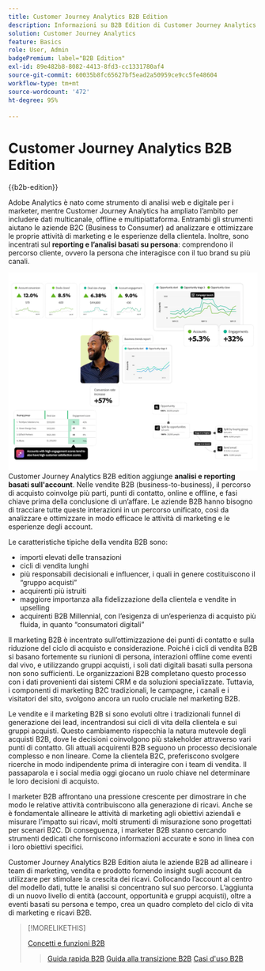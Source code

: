 ```yaml
---
title: Customer Journey Analytics B2B Edition
description: Informazioni su B2B Edition di Customer Journey Analytics.
solution: Customer Journey Analytics
feature: Basics
role: User, Admin
badgePremium: label="B2B Edition"
exl-id: 89e482b8-8082-4413-8fd3-cc1331780af4
source-git-commit: 60035b8fc65627bf5ead2a50959ce9cc5fe48604
workflow-type: tm+mt
source-wordcount: '472'
ht-degree: 95%

---
```



# Customer Journey Analytics B2B Edition

{{b2b-edition}}

Adobe Analytics è nato come strumento di analisi web e digitale per i marketer, mentre Customer Journey Analytics ha ampliato l’ambito per includere dati multicanale, offline e multipiattaforma.  Entrambi gli strumenti aiutano le aziende B2C (Business to Consumer) ad analizzare e ottimizzare le proprie attività di marketing e le esperienze della clientela. Inoltre, sono incentrati sul **reporting e l’analisi basati su persona**: comprendono il percorso cliente, ovvero la persona che interagisce con il tuo brand su più canali.

![Immagine protagonista B2B](assets/b2b-image.png)
Customer Journey Analytics B2B edition aggiunge **analisi e reporting basati sull&#39;account**. Nelle vendite B2B (business-to-business), il percorso di acquisto coinvolge più parti, punti di contatto, online e offline, e fasi chiave prima della conclusione di un’affare. Le aziende B2B hanno bisogno di tracciare tutte queste interazioni in un percorso unificato, così da analizzare e ottimizzare in modo efficace le attività di marketing e le esperienze degli account.

Le caratteristiche tipiche della vendita B2B sono:

* importi elevati delle transazioni
* cicli di vendita lunghi
* più responsabili decisionali e influencer, i quali in genere costituiscono il “gruppo acquisti”
* acquirenti più istruiti
* maggiore importanza alla fidelizzazione della clientela e vendite in upselling
* acquirenti B2B Millennial, con l’esigenza di un’esperienza di acquisto più fluida, in quanto “consumatori digitali”

Il marketing B2B è incentrato sull’ottimizzazione dei punti di contatto e sulla riduzione del ciclo di acquisto e considerazione. Poiché i cicli di vendita B2B si basano fortemente su riunioni di persona, interazioni offline come eventi dal vivo, e utilizzando gruppi acquisti, i soli dati digitali basati sulla persona non sono sufficienti. Le organizzazioni B2B completano questo processo con i dati provenienti dai sistemi CRM e da soluzioni specializzate. Tuttavia, i componenti di marketing B2C tradizionali, le campagne, i canali e i visitatori del sito, svolgono ancora un ruolo cruciale nel marketing B2B.

Le vendite e il marketing B2B si sono evoluti oltre i tradizionali funnel di generazione dei lead, incentrandosi sui cicli di vita della clientela e sui gruppi acquisti. Questo cambiamento rispecchia la natura mutevole degli acquisti B2B, dove le decisioni coinvolgono più stakeholder attraverso vari punti di contatto. Gli attuali acquirenti B2B seguono un processo decisionale complesso e non lineare. Come la clientela B2C, preferiscono svolgere ricerche in modo indipendente prima di interagire con i team di vendita. Il passaparola e i social media oggi giocano un ruolo chiave nel determinare le loro decisioni di acquisto.

I marketer B2B affrontano una pressione crescente per dimostrare in che modo le relative attività contribuiscono alla generazione di ricavi.  Anche se è fondamentale allineare le attività di marketing agli obiettivi aziendali e misurare l’impatto sui ricavi, molti strumenti di misurazione sono progettati per scenari B2C. Di conseguenza, i marketer B2B stanno cercando strumenti dedicati che forniscono informazioni accurate e sono in linea con i loro obiettivi specifici.

Customer Journey Analytics B2B Edition aiuta le aziende B2B ad allineare i team di marketing, vendita e prodotto fornendo insight sugli account da utilizzare per stimolare la crescita dei ricavi. Collocando l’account al centro del modello dati, tutte le analisi si concentrano sul suo percorso. L’aggiunta di un nuovo livello di entità (account, opportunità e gruppi acquisti), oltre a eventi basati su persona e tempo, crea un quadro completo del ciclo di vita di marketing e ricavi B2B.


>[!MORELIKETHIS]
>
>[Concetti e funzioni B2B](cja-b2b-concepts-features.md)
>>[Guida rapida B2B](cja-b2b-quick-start-guide.md)
>>[Guida alla transizione B2B](cja-b2b-transition.md)
>>[Casi d&#39;uso B2B](/help/use-cases/b2b/b2b-edition/use-cases-overview.md)
>
